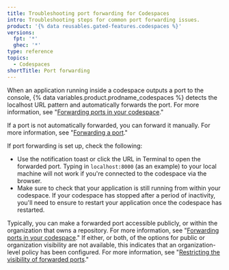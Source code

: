 ```yaml
---
title: Troubleshooting port forwarding for Codespaces
intro: Troubleshooting steps for common port forwarding issues.
product: '{% data reusables.gated-features.codespaces %}'
versions:
  fpt: '*'
  ghec: '*'
type: reference
topics:
  - Codespaces
shortTitle: Port forwarding
---
```


When an application running inside a codespace outputs a port to the console, {% data variables.product.prodname_codespaces %}  detects the localhost URL pattern and automatically forwards the port. For more information, see "[Forwarding ports in your codespace](/codespaces/developing-in-codespaces/forwarding-ports-in-your-codespace)."

If a port is not automatically forwarded, you can forward it manually. For more information, see "[Forwarding a port](/codespaces/developing-in-codespaces/forwarding-ports-in-your-codespace#forwarding-a-port)."

If port forwarding is set up, check the following:

- Use the notification toast or click the URL in Terminal to open the forwarded port. Typing in `localhost:8000` (as an example) to your local machine will not work if you're connected to the codespace via the browser.
- Make sure to check that your application is still running from within your codespace. If your codespace has stopped after a period of inactivity, you'll need to ensure to restart your application once the codespace has restarted.

Typically, you can make a forwarded port accessible publicly, or within the organization that owns a repository. For more information, see "[Forwarding ports in your codespace](/codespaces/developing-in-codespaces/forwarding-ports-in-your-codespace)." If either, or both, of the options for public or organization visibility are not available, this indicates that an organization-level policy has been configured. For more information, see "[Restricting the visibility of forwarded ports](/codespaces/managing-codespaces-for-your-organization/restricting-the-visibility-of-forwarded-ports)."
